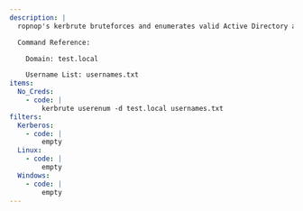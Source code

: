 ```yaml
---
description: |
  ropnop's kerbrute bruteforces and enumerates valid Active Directory accounts through Kerberos Pre-Authentication. The following command will attempt to enumerate valid usernames given a list of usernames to try.

  Command Reference:

  	Domain: test.local

  	Username List: usernames.txt
items:
  No_Creds:
    - code: |
        kerbrute userenum -d test.local usernames.txt
filters:
  Kerberos:
    - code: |
        empty
  Linux:
    - code: |
        empty
  Windows:
    - code: |
        empty
---
```

